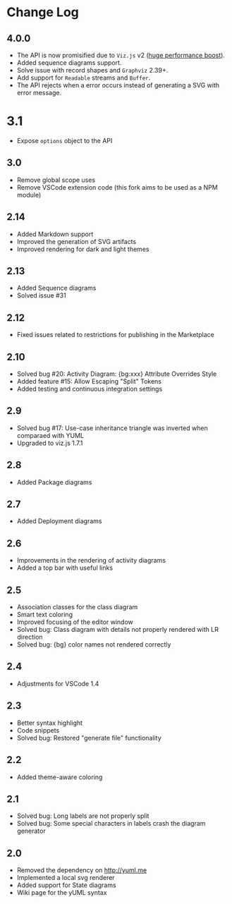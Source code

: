 # Change Log

## 4.0.0

* The API is now promisified due to `Viz.js` v2
  ([huge performance boost](https://github.com/mdaines/viz.js/issues/120#issuecomment-389281407)).
* Added sequence diagrams support.
* Solve issue with record shapes and `Graphviz` 2.39+.
* Add support for `Readable` streams and `Buffer`.
* The API rejects when a error occurs instead of generating a SVG with error
  message.

# 3.1

* Expose `options` object to the API

## 3.0

* Remove global scope uses
* Remove VSCode extension code (this fork aims to be used as a NPM module)

## 2.14

* Added Markdown support
* Improved the generation of SVG artifacts
* Improved rendering for dark and light themes

## 2.13

* Added Sequence diagrams
* Solved issue #31

## 2.12

* Fixed issues related to restrictions for publishing in the Marketplace

## 2.10

* Solved bug #20: Activity Diagram: {bg:xxx} Attribute Overrides Style
* Added feature #15: Allow Escaping "Split" Tokens
* Added testing and continuous integration settings

## 2.9

* Solved bug #17: Use-case inheritance triangle was inverted when comparaed with
  YUML
* Upgraded to viz.js 1.7.1

## 2.8

* Added Package diagrams

## 2.7

* Added Deployment diagrams

## 2.6

* Improvements in the rendering of activity diagrams
* Added a top bar with useful links

## 2.5

* Association classes for the class diagram
* Smart text coloring
* Improved focusing of the editor window
* Solved bug: Class diagram with details not properly rendered with LR direction
* Solved bug: {bg} color names not rendered correctly

## 2.4

* Adjustments for VSCode 1.4

## 2.3

* Better syntax highlight
* Code snippets
* Solved bug: Restored "generate file" functionality

## 2.2

* Added theme-aware coloring

## 2.1

* Solved bug: Long labels are not properly split
* Solved bug: Some special characters in labels crash the diagram generator

## 2.0

* Removed the dependency on http://yuml.me
* Implemented a local svg renderer
* Added support for State diagrams
* Wiki page for the yUML syntax
